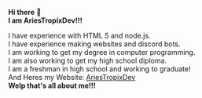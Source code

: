 
**Hi there** 👋<br />
**I am AriesTropixDev!!!**<br />

I have experience with HTML 5 and node.js.<br />
I have experience making websites and discord bots.<br />
I am working to get my degree in computer programming.<br />
I am also working to get my high school diploma.<br />
I am a freshman in high school and working to graduate!<br />
And Heres my Website: [AriesTropixDev](https://ariestropixdev.github.io/)<br />
**Welp that's all about me!!!**<br />
